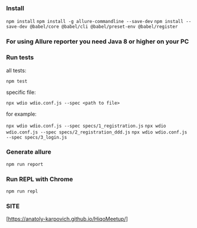 ### Install
`npm install`
`npm install -g allure-commandline --save-dev`
`npm install --save-dev @babel/core @babel/cli @babel/preset-env @babel/register`

### For using Allure reporter you need Java 8 or higher on your PC

### Run tests
all tests:

`npm test`

specific file:

`npx wdio wdio.conf.js --spec <path to file>`

for example:

`npx wdio wdio.conf.js --spec specs/1_registration.js`
`npx wdio wdio.conf.js --spec specs/2_registration_ddd.js`
`npx wdio wdio.conf.js --spec specs/3_login.js`

### Generate allure
`npm run report`

### Run REPL with Chrome
`npm run repl`

### SITE
[https://anatoly-karpovich.github.io/HiqoMeetup/]
